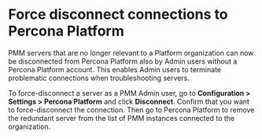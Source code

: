 # Force disconnect connections to Percona Platform
PMM servers that are no longer relevant to a Platform organization can now be disconnected from Percona Platform also by Admin users without a Percona Platform account. This enables Admin users to terminate problematic connections when troubleshooting servers.

To force-disconnect a server as a PMM Admin user, go to **Configuration > Settings > Percona Platform** and click **Disconnect**. Confirm that you want to force-disconnect the connection. Then go to Percona Platform to remove the redundant server from the list of PMM instances connected to the organization. 